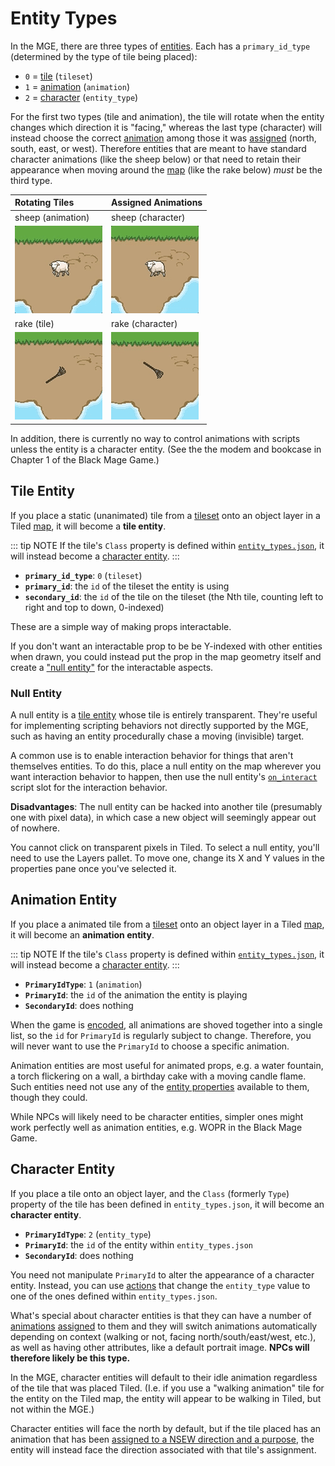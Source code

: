 # Entity Types

In the MGE, there are three types of [entities](entities). Each has a `primary_id_type` (determined by the type of tile being placed):

- `0` = [tile](#tile-entity) (`tileset`)
- `1` = [animation](#animation-entity) (`animation`)
- `2` = [character](#character-entity) (`entity_type`)

For the first two types (tile and animation), the tile will rotate when the entity changes which direction it is "facing," whereas the last type (character) will instead choose the correct [animation](animations) among those it was [assigned](entity_management_system) (north, south, east, or west). Therefore entities that are meant to have standard character animations (like the sheep below) or that need to retain their appearance when moving around the [map](maps) (like the rake below) *must* be the third type.

| Rotating Tiles                             | Assigned Animations                    |
| :----------------------------------------- | :------------------------------------- |
| sheep (animation)                          | sheep (character)                      |
| ![rotating rake](media/sheep-rotating.gif) | ![stable rake](media/sheep-stable.gif) |
| rake (tile)                                | rake (character)                       |
| ![rotating rake](media/rake-rotating.gif)  | ![stable rake](media/rake-stable.gif)  |

In addition, there is currently no way to control animations with scripts unless the entity is a character entity. (See the the modem and bookcase in Chapter 1 of the Black Mage Game.)

## Tile Entity

If you place a static (unanimated) tile from a [tileset](tilesets) onto an object layer in a Tiled [map](maps), it will become a **tile entity**.

::: tip NOTE
If the tile's `Class` property is defined within [`entity_types.json`](what_youll_need#entity_types.json), it will instead become a [character entity](#character-entity).
:::

- **`primary_id_type`**: `0` (`tileset`)
- **`primary_id`**: the `id` of the tileset the entity is using
- **`secondary_id`**: the `id` of the tile on the tileset (the Nth tile, counting left to right and top to down, 0-indexed)

These are a simple way of making props interactable.

If you don't want an interactable prop to be be Y-indexed with other entities when drawn, you could instead put the prop in the map geometry itself and create a ["null entity"](#null-entity) for the interactable aspects.

### Null Entity

A null entity is a [tile entity](#tile-entity) whose tile is entirely transparent. They're useful for implementing scripting behaviors not directly supported by the MGE, such as having an entity procedurally chase a moving (invisible) target.

A common use is to enable interaction behavior for things that aren't themselves entities. To do this, place a null entity on the map wherever you want interaction behavior to happen, then use the null entity's [`on_interact`](scripts#on_interact) script slot for the interaction behavior.

**Disadvantages**: The null entity can be hacked into another tile (presumably one with pixel data), in which case a new object will seemingly appear out of nowhere.

You cannot click on transparent pixels in Tiled. To select a null entity, you'll need to use the Layers pallet. To move one, change its X and Y values in the properties pane once you've selected it.

## Animation Entity

If you place a animated tile from a [tileset](tilesets) onto an object layer in a Tiled [map](maps), it will become an **animation entity**.

::: tip NOTE
If the tile's `Class` property is defined within [`entity_types.json`](what_youll_need#entity_types.json), it will instead become a [character entity](#character-entity).
:::

- **`PrimaryIdType`**: `1` (`animation`)
- **`PrimaryId`**: the `id` of the animation the entity is playing
- **`SecondaryId`**: does nothing

When the game is [encoded](encoder), all animations are shoved together into a single list, so the `id` for `PrimaryId` is regularly subject to change. Therefore, you will never want to use the `PrimaryId` to choose a specific animation.

Animation entities are most useful for animated props, e.g. a water fountain, a torch flickering on a wall, a birthday cake with a moving candle flame. Such entities need not use any of the [entity properties](entities#entity-properties) available to them, though they could.

While NPCs will likely need to be character entities, simpler ones might work perfectly well as animation entities, e.g. WOPR in the Black Mage Game.

## Character Entity

If you place a tile onto an object layer, and the `Class` (formerly `Type`) property of the tile has been defined in `entity_types.json`, it will become an **character entity**.

- **`PrimaryIdType`**: `2` (`entity_type`)
- **`PrimaryId`**: the `id` of the entity within `entity_types.json`
- **`SecondaryId`**: does nothing

You need not manipulate `PrimaryId` to alter the appearance of a character entity. Instead, you can use [actions](actions) that change the `entity_type` value to one of the ones defined within `entity_types.json`.

What's special about character entities is that they can have a number of [animations](animations) [assigned](entity_management_system) to them and they will switch animations automatically depending on context (walking or not, facing north/south/east/west, etc.), as well as having other attributes, like a default portrait image. **NPCs will therefore likely be this type.**

In the MGE, character entities will default to their idle animation regardless of the tile that was placed Tiled. (I.e. if you use a "walking animation" tile for the entity on the Tiled map, the entity will appear to be walking in Tiled, but not within the MGE.)

Character entities will face the north by default, but if the tile placed has an animation that has been [assigned to a NSEW direction and a purpose](entity_management_system), the entity will instead face the direction associated with that tile's assignment.
